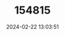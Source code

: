 ---
title: "154815"
category: "Astronesthes richardsoni"
draft: false
date: 2024-02-22 13:03:51
languages:
  French: ["Dragon-saumon de Richardson"]
  Spanish; Castilian: ["Tachonado"]
  English: ["Richardson's Snaggletooth"]
---